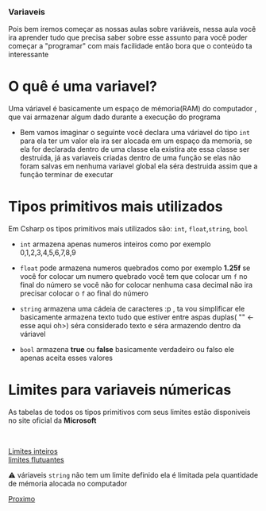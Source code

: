 ### Variaveis

<p>Pois bem iremos começar as nossas aulas sobre variáveis, nessa aula você ira aprender tudo que precisa saber sobre esse assunto para você poder começar a "programar" com mais facilidade então bora que o conteúdo ta interessante</p>

# O quê é uma variavel?

<p>Uma váriavel é basicamente um espaço de mémoria(RAM) do computador , que vai armazenar algum dado durante a execução do programa</p>

- Bem vamos imaginar o seguinte você declara uma váriavel do tipo `int` para ela ter um valor ela ira ser alocada em um espaço da memoria, se ela for declarada dentro de uma classe ela existira ate essa classe ser destruida, já as variaveis criadas dentro de uma função se elas não foram salvas em nenhuma variavel global ela séra destruida assim que a função terminar de executar

# Tipos primitivos mais utilizados

Em Csharp os tipos primitivos mais utilizados são: `int`, `float`,`string`, `bool`

- `int` armazena apenas numeros inteiros como por exemplo 0,1,2,3,4,5,6,7,8,9

- `float` pode armazena numeros quebrados como por exemplo <Strong>1.25f</Strong> se você for colocar um numero quebrado você tem que colocar um `f` no final do número se você não for colocar nenhuma casa decimal não ira precisar colocar o `f` ao final do número

- `string` armazena uma cádeia de caracteres :p , ta vou simplificar ele basicamente armazena texto tudo que estiver entre aspas duplas( "" <- esse aqui oh>) séra considerado texto e séra armazendo dentro da váriavel

- `bool` armazena <Strong>true</Strong> ou <Strong>false</Strong> basicamente verdadeiro ou falso ele apenas aceita esses valores

# Limites para variaveis númericas

<p>As tabelas de todos os tipos primitivos com seus limites estão disponiveis no site oficial da <Strong>Microsoft</Strong></p><br>

[Limites inteiros](https://docs.microsoft.com/pt-br/dotnet/csharp/language-reference/builtin-types/integral-numeric-types)<br>
[limites flutuantes](https://docs.microsoft.com/pt-br/dotnet/csharp/language-reference/builtin-types/floating-point-numeric-types)<br>

:warning: váriaveis `string` não tem um limite definido ela é limitada pela quantidade de mémoria alocada no computador

[Proximo](/Csharp/Iniciante/Basico/Conteudos/operacoes.md)